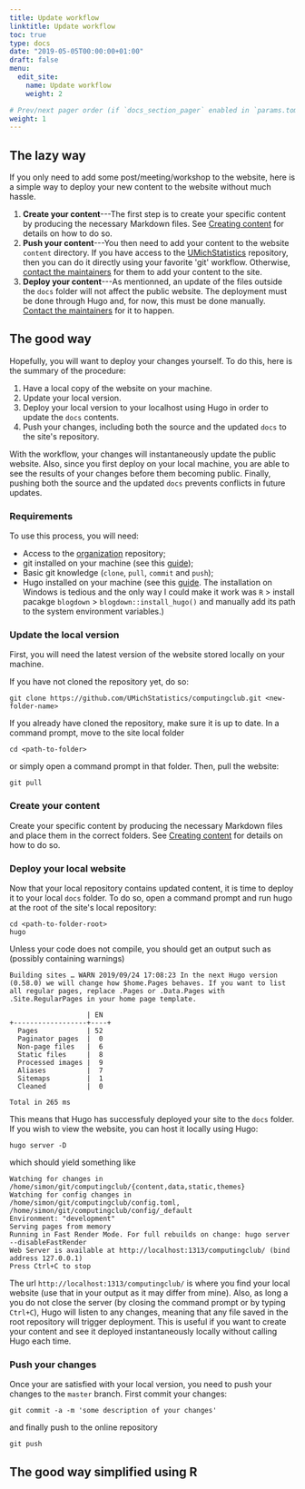 ```yaml
---
title: Update workflow
linktitle: Update workflow
toc: true
type: docs
date: "2019-05-05T00:00:00+01:00"
draft: false
menu:
  edit_site:
    name: Update workflow
    weight: 2

# Prev/next pager order (if `docs_section_pager` enabled in `params.toml`)
weight: 1
---
```


## The lazy way

If you only need to add some post/meeting/workshop to the website, here is a simple way to deploy your new content to the website without much hassle.

1. **Create your content**---The first step is to create your specific content by producing the necessary Markdown files. See [Creating content](create/) for details on how to do so.
2. **Push your content**---You then need to add your content to the website `content` directory. If you have access to the [UMichStatistics](https://github.com/UMichStatistics/) repository, then you can do it directly using your favorite 'git' workflow. Otherwise, [contact the maintainers](#contact) for them to add your content to the site.
3. **Deploy your content**---As mentionned, an update of the files outside the `docs` folder will not affect the public website. The deployment must be done through Hugo and, for now, this must be done manually. [Contact the maintainers](#contact) for it to happen.

## The good way

Hopefully, you will want to deploy your changes yourself. To do this, here is the summary of the procedure:

1. Have a local copy of the website on your machine.
2. Update your local version.
3. Deploy your local version to your localhost using Hugo in order to update the `docs` contents.
4. Push your changes, including both the source and the updated `docs` to the site's repository.

With the workflow, your changes will instantaneously update the public website. Also, since you first deploy on your local machine, you are able to see the results of your changes before them becoming public. Finally, pushing both the source and the updated `docs` prevents conflicts in future updates.

### Requirements

To use this process, you will need:

- Access to the [organization](https://github.com/UMichStatistics/) repository;
- git installed on your machine (see this [guide](https://www.atlassian.com/git/tutorials/install-git));
- Basic git knowledge (`clone`, `pull`, `commit` and `push`);
- Hugo installed on your machine (see this [guide](https://gohugo.io/getting-started/installing/). The installation on Windows is tedious and the only way I could make it work was `R` > install pacakge `blogdown` > `blogdown::install_hugo()` and manually add its path to the system environment variables.)

### Update the local version

First, you will need the latest version of the website stored locally on your machine. 

If you have not cloned the repository yet, do so:
```shell
git clone https://github.com/UMichStatistics/computingclub.git <new-folder-name>
```

If you already have cloned the repository, make sure it is up to date. In a command prompt, move to the site local folder
```shell
cd <path-to-folder>
```
or simply open a command prompt in that folder. Then, pull the website:
```shell
git pull
```

### Create your content

Create your specific content by producing the necessary Markdown files and place them in the correct folders. See [Creating content](create/) for details on how to do so.

### Deploy your local website

Now that your local repository contains updated content, it is time to deploy it to your local `docs` folder. To do so, open a command prompt and run hugo at the root of the site's local repository:
```shell
cd <path-to-folder-root>
hugo
```
Unless your code does not compile, you should get an output such as (possibly containing warnings)
```shell
Building sites … WARN 2019/09/24 17:08:23 In the next Hugo version (0.58.0) we will change how $home.Pages behaves. If you want to list all regular pages, replace .Pages or .Data.Pages with .Site.RegularPages in your home page template.

                   | EN
+------------------+----+
  Pages            | 52
  Paginator pages  |  0
  Non-page files   |  6
  Static files     |  8
  Processed images |  9
  Aliases          |  7
  Sitemaps         |  1
  Cleaned          |  0

Total in 265 ms
```
This means that Hugo has successfuly deployed your site to the `docs` folder. If you wish to view the website, you can host it locally using Hugo:
```shell
hugo server -D
```
which should yield something like
```shell
Watching for changes in /home/simon/git/computingclub/{content,data,static,themes}
Watching for config changes in /home/simon/git/computingclub/config.toml, /home/simon/git/computingclub/config/_default
Environment: "development"
Serving pages from memory
Running in Fast Render Mode. For full rebuilds on change: hugo server --disableFastRender
Web Server is available at http://localhost:1313/computingclub/ (bind address 127.0.0.1)
Press Ctrl+C to stop
```
The url `http://localhost:1313/computingclub/` is where you find your local website (use that in your output as it may differ from mine). Also, as long a you do not close the server (by closing the command prompt or by typing `Ctrl+C`), Hugo will listen to any changes, meaning that any file saved in the root repository will trigger deployment. This is useful if you want to create your content and see it deployed instantaneously locally without calling Hugo each time.

### Push your changes

Once your are satisfied with your local version, you need to push your changes to the `master` branch. First commit your changes:
```shell
git commit -a -m 'some description of your changes'
```
and finally push to the online repository
```shell
git push
```

## The good way simplified using R
